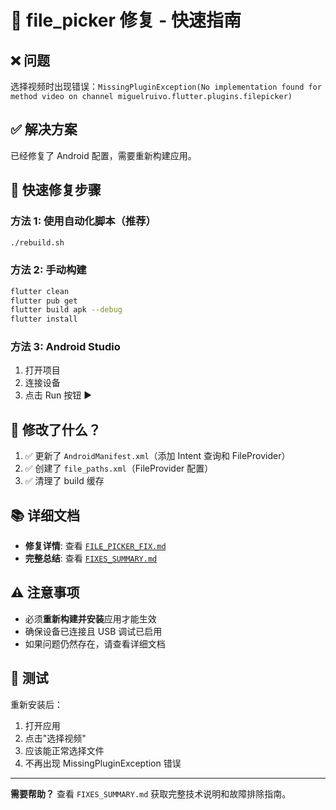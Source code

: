 # 🔧 file_picker 修复 - 快速指南

## ❌ 问题
选择视频时出现错误：`MissingPluginException(No implementation found for method video on channel miguelruivo.flutter.plugins.filepicker)`

## ✅ 解决方案
已经修复了 Android 配置，需要重新构建应用。

## 🚀 快速修复步骤

### 方法 1: 使用自动化脚本（推荐）

```bash
./rebuild.sh
```

### 方法 2: 手动构建

```bash
flutter clean
flutter pub get
flutter build apk --debug
flutter install
```

### 方法 3: Android Studio

1. 打开项目
2. 连接设备
3. 点击 Run 按钮 ▶️

## 📝 修改了什么？

1. ✅ 更新了 `AndroidManifest.xml`（添加 Intent 查询和 FileProvider）
2. ✅ 创建了 `file_paths.xml`（FileProvider 配置）
3. ✅ 清理了 build 缓存

## 📚 详细文档

- **修复详情**: 查看 [`FILE_PICKER_FIX.md`](./FILE_PICKER_FIX.md)
- **完整总结**: 查看 [`FIXES_SUMMARY.md`](./FIXES_SUMMARY.md)

## ⚠️ 注意事项

- 必须**重新构建并安装**应用才能生效
- 确保设备已连接且 USB 调试已启用
- 如果问题仍然存在，请查看详细文档

## 🧪 测试

重新安装后：
1. 打开应用
2. 点击"选择视频"
3. 应该能正常选择文件
4. 不再出现 MissingPluginException 错误

---

**需要帮助？** 查看 `FIXES_SUMMARY.md` 获取完整技术说明和故障排除指南。
